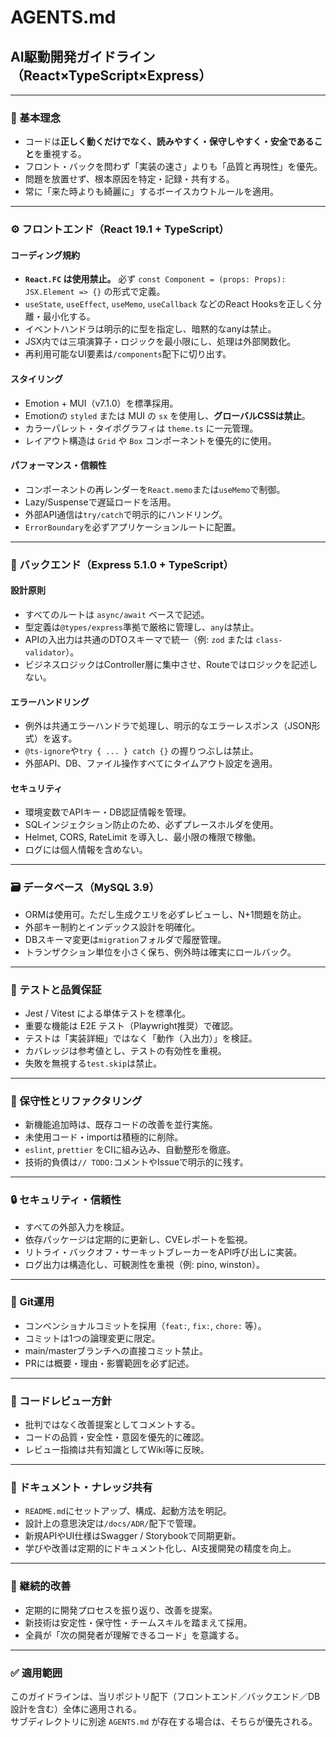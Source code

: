# AGENTS.md  
## AI駆動開発ガイドライン（React×TypeScript×Express）

---

### 🧭 基本理念
- コードは**正しく動くだけでなく、読みやすく・保守しやすく・安全であること**を重視する。  
- フロント・バックを問わず「実装の速さ」よりも「品質と再現性」を優先。  
- 問題を放置せず、根本原因を特定・記録・共有する。  
- 常に「来た時よりも綺麗に」するボーイスカウトルールを適用。

---

### ⚙️ フロントエンド（React 19.1 + TypeScript）
#### コーディング規約
- **`React.FC` は使用禁止。** 必ず `const Component = (props: Props): JSX.Element => {}` の形式で定義。  
- `useState`, `useEffect`, `useMemo`, `useCallback` などのReact Hooksを正しく分離・最小化する。  
- イベントハンドラは明示的に型を指定し、暗黙的なanyは禁止。  
- JSX内では三項演算子・ロジックを最小限にし、処理は外部関数化。  
- 再利用可能なUI要素は`/components`配下に切り出す。

#### スタイリング
- Emotion + MUI（v7.1.0）を標準採用。  
- Emotionの `styled` または MUI の `sx` を使用し、**グローバルCSSは禁止**。  
- カラーパレット・タイポグラフィは `theme.ts` に一元管理。  
- レイアウト構造は `Grid` や `Box` コンポーネントを優先的に使用。  

#### パフォーマンス・信頼性
- コンポーネントの再レンダーを`React.memo`または`useMemo`で制御。  
- Lazy/Suspenseで遅延ロードを活用。  
- 外部API通信は`try/catch`で明示的にハンドリング。  
- `ErrorBoundary`を必ずアプリケーションルートに配置。

---

### 🧩 バックエンド（Express 5.1.0 + TypeScript）
#### 設計原則
- すべてのルートは `async/await` ベースで記述。  
- 型定義は`@types/express`準拠で厳格に管理し、`any`は禁止。  
- APIの入出力は共通のDTOスキーマで統一（例: `zod` または `class-validator`）。  
- ビジネスロジックはController層に集中させ、Routeではロジックを記述しない。  

#### エラーハンドリング
- 例外は共通エラーハンドラで処理し、明示的なエラーレスポンス（JSON形式）を返す。  
- `@ts-ignore`や`try { ... } catch {}` の握りつぶしは禁止。  
- 外部API、DB、ファイル操作すべてにタイムアウト設定を適用。  

#### セキュリティ
- 環境変数でAPIキー・DB認証情報を管理。  
- SQLインジェクション防止のため、必ずプレースホルダを使用。  
- Helmet, CORS, RateLimit を導入し、最小限の権限で稼働。  
- ログには個人情報を含めない。

---

### 🗃 データベース（MySQL 3.9）
- ORMは使用可。ただし生成クエリを必ずレビューし、N+1問題を防止。  
- 外部キー制約とインデックス設計を明確化。  
- DBスキーマ変更は`migration`フォルダで履歴管理。  
- トランザクション単位を小さく保ち、例外時は確実にロールバック。  

---

### 🧪 テストと品質保証
- Jest / Vitest による単体テストを標準化。  
- 重要な機能は E2E テスト（Playwright推奨）で確認。  
- テストは「実装詳細」ではなく「動作（入出力）」を検証。  
- カバレッジは参考値とし、テストの有効性を重視。  
- 失敗を無視する`test.skip`は禁止。

---

### 🔁 保守性とリファクタリング
- 新機能追加時は、既存コードの改善を並行実施。  
- 未使用コード・importは積極的に削除。  
- `eslint`, `prettier` をCIに組み込み、自動整形を徹底。  
- 技術的負債は`// TODO:`コメントやIssueで明示的に残す。

---

### 🔒 セキュリティ・信頼性
- すべての外部入力を検証。  
- 依存パッケージは定期的に更新し、CVEレポートを監視。  
- リトライ・バックオフ・サーキットブレーカーをAPI呼び出しに実装。  
- ログ出力は構造化し、可観測性を重視（例: pino, winston）。  

---

### 🧰 Git運用
- コンベンショナルコミットを採用（`feat:`, `fix:`, `chore:` 等）。  
- コミットは1つの論理変更に限定。  
- main/masterブランチへの直接コミット禁止。  
- PRには概要・理由・影響範囲を必ず記述。

---

### 💬 コードレビュー方針
- 批判ではなく改善提案としてコメントする。  
- コードの品質・安全性・意図を優先的に確認。  
- レビュー指摘は共有知識としてWiki等に反映。

---

### 🧠 ドキュメント・ナレッジ共有
- `README.md`にセットアップ、構成、起動方法を明記。  
- 設計上の意思決定は`/docs/ADR/`配下で管理。  
- 新規APIやUI仕様はSwagger / Storybookで同期更新。  
- 学びや改善は定期的にドキュメント化し、AI支援開発の精度を向上。

---

### 🔄 継続的改善
- 定期的に開発プロセスを振り返り、改善を提案。  
- 新技術は安定性・保守性・チームスキルを踏まえて採用。  
- 全員が「次の開発者が理解できるコード」を意識する。  

---

### ✅ 適用範囲
このガイドラインは、当リポジトリ配下（フロントエンド／バックエンド／DB設計を含む）全体に適用される。  
サブディレクトリに別途 `AGENTS.md` が存在する場合は、そちらが優先される。  
